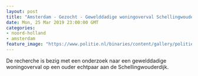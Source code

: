 ```yaml
---
layout: post
title: "Amsterdam - Gezocht - Gewelddadige woningoverval Schellingwouderdijk"
date: Mon, 25 Mar 2019 23:00:00 GMT
categories: 
- noord-holland 
- amsterdam 
feature_image: "https://www.politie.nl/binaries/content/gallery/politie/gezocht/verdachten/2019/maart/05-am/2018137249-woningoverval-schellingwouderdijk/2018137249---overval-woning-schellingwouderdijk---still-vd.jpg"
---
```


De recherche is bezig met een onderzoek naar een gewelddadige woningoverval op een ouder echtpaar aan de Schellingwouderdijk.
